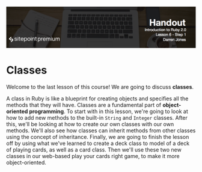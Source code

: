![](headings/6.1.png)

# Classes

Welcome to the last lesson of this course! We are going to discuss **classes**.

A class in Ruby is like a blueprint for creating objects and specifies all the methods that they will have. Classes are a fundamental part of **object-oriented programming**. To start with in this lesson, we're going to look at how to add new methods to the built-in `String` and `Integer` classes. After this, we'll be looking at how to create our own classes with our own methods. We'll also see how classes can inherit methods from other classes using the concept of inheritance. Finally, we are going to finish the lesson off by using what we've learned to create a deck class to model of a deck of playing cards, as well as a card class. Then we'll use these two new classes in our web-based play your cards right game, to make it more object-oriented.